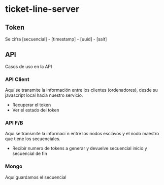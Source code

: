 # ticket-line-server

## Token
Se cifra
[secuencial] - [timestamp] - [uuid] - [salt]

## API
Casos de uso en la API

### API Client
Aquí se transmite la información entre los clientes (ordenadores), desde su javascript local hacia nuestro servicio.

* Recuperar el token
* Ver el estado del token

### API F/B
Aquí se transmite la informaci´n entre los nodos esclavos y el nodo maestro que tiene los secuenciales.
* Recibir numero de tokens a generar y devuelve secuencial inicio y secuencial de fin

### Mongo

Aquí guardamos el secuencial
